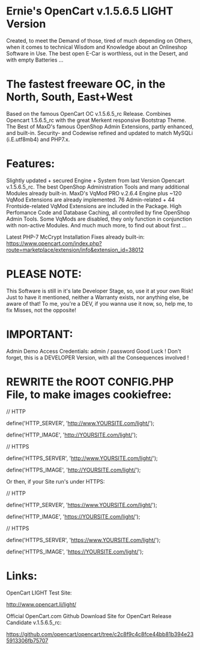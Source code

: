 # Ernie's OpenCart v.1.5.6.5 LIGHT Version
   Created, to meet the Demand of those, tired of much depending on Others, when
   it comes to technical Wisdom and Knowledge about an Onlineshop Software in Use.
   The best open E-Car is worthless, out in the Desert, and with empty Batteries ... 

# The fastest freeware OC, in the North, South, East+West
   Based on the famous OpenCart OC v.1.5.6.5_rc Release. 
   Combines Opencart 1.5.6.5_rc with the great Merkent responsive Bootstrap Theme.
   The Best of MaxD's famous OpenShop Admin Extensions, partly enhanced, and built-in.
   Security- and Codewise refined and updated to match MySQLi (i.E.utf8mb4) and PHP7.x.

# Features:
   Slightly updated + secured Engine + System from last Version Opencart v.1.5.6.5_rc.
   The best OpenShop Administration Tools and many additional Modules already built-in.
   MaxD's VqMod PRO v.2.6.4 Engine plus ~120 VqMod Extensions are already implemented.
   76 Admin-related + 44 Frontside-related VqMod Extensions are included in the Package.
   High Perfomance Code and Database Caching, all controlled by fine OpenShop Admin Tools. 
   Some VqMods are disabled, they only function in conjunction with non-active Modules.
   And much much more, to find out about first ...
   
 Latest PHP-7 McCrypt Installation Fixes already built-in:
 https://www.opencart.com/index.php?route=marketplace/extension/info&extension_id=38012

# PLEASE NOTE:
   This Software is still in it's late Developer Stage, so, use it at your own Risk!
   Just to have it mentioned, neither a Warranty exists, nor anything else, be aware of that!
   To me, you're a DEV, if you wanna use it now, so, help me, to fix Misses, not the opposite!

# IMPORTANT:
   Admin Demo Access Credentials: admin / password
   Good Luck ! Don't forget, this is a DEVELOPER Version, with all the Consequences involved !

# REWRITE the ROOT CONFIG.PHP File, to make images cookiefree:
   // HTTP
   
   define('HTTP_SERVER', 'http://www.YOURSITE.com/light/');
   
   define('HTTP_IMAGE', 'http://YOURSITE.com/light/');

   // HTTPS
   
   define('HTTPS_SERVER', 'http://www.YOURSITE.com/light/');
   
   define('HTTPS_IMAGE', 'http://YOURSITE.com/light/');

Or then, if your Site run's under HTTPS:

   // HTTP

   define('HTTP_SERVER', 'https://www.YOURSITE.com/light/');

   define('HTTP_IMAGE', 'https://YOURSITE.com/light/');

   // HTTPS

   define('HTTPS_SERVER', 'https://www.YOURSITE.com/light/');

   define('HTTPS_IMAGE', 'https://YOURSITE.com/light/');

# Links:
   OpenCart LIGHT Test Site:

   http://www.opencart.li/light/
   
   
   Official OpenCart.com Github Download Site for OpenCart Release Candidate v.1.5.6.5_rc:

   https://github.com/opencart/opencart/tree/c2c8f9c4c8fce44bb81b394e235913306fb75707
